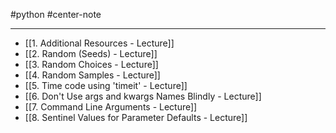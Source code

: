#python #center-note 

---

- [[1. Additional Resources - Lecture]]
- [[2. Random (Seeds) - Lecture]]
- [[3. Random Choices - Lecture]]
- [[4. Random Samples - Lecture]]
- [[5. Time code using 'timeit' - Lecture]]
- [[6. Don't Use args and kwargs Names Blindly -  Lecture]]
- [[7. Command Line Arguments - Lecture]]
- [[8. Sentinel Values for Parameter Defaults - Lecture]]